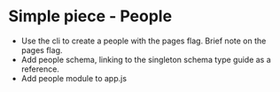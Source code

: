 # Simple piece - People

- Use the cli to create a people with the pages flag. Brief note on the pages flag.
- Add people schema, linking to the singleton schema type guide as a reference.
- Add people module to app.js
